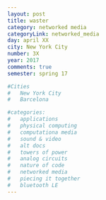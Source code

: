 ```yaml
---
layout: post
title: waster
category: networked media
categoryLink: networked_media
day: april XX
city: New York City
number: 3X
year: 2017
comments: true
semester: spring 17

#Cities
#	New York City
#	Barcelona

#categories:
#	applications
#	physical computing 
#	computationa media 
#	sound & video 
#	alt docs
#	towers of power 
#	analog circuits 
#	nature of code
#	networked media
#	piecing it together
#	bluetooth LE
---
```

